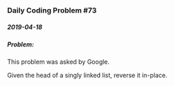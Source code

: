 ### Daily Coding Problem #73
##### 2019-04-18
##### Problem:

This problem was asked by Google.

Given the head of a singly linked list, reverse it in-place.
